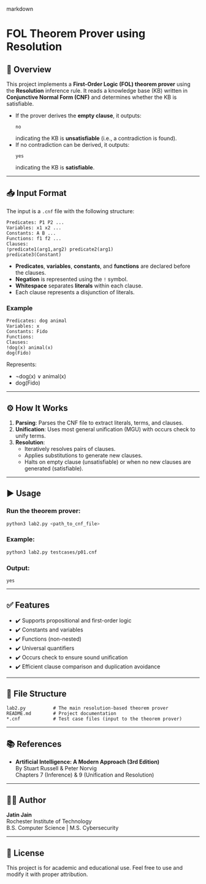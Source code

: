 markdown
# FOL Theorem Prover using Resolution

## 📘 Overview

This project implements a **First-Order Logic (FOL) theorem prover** using the **Resolution** inference rule. It reads a knowledge base (KB) written in **Conjunctive Normal Form (CNF)** and determines whether the KB is satisfiable.

- If the prover derives the **empty clause**, it outputs:
  ```
  no
  ```
  indicating the KB is **unsatisfiable** (i.e., a contradiction is found).
- If no contradiction can be derived, it outputs:
  ```
  yes
  ```
  indicating the KB is **satisfiable**.

---

## 📥 Input Format

The input is a `.cnf` file with the following structure:

```text
Predicates: P1 P2 ...
Variables: x1 x2 ...
Constants: A B ...
Functions: f1 f2 ...
Clauses:
!predicate1(arg1,arg2) predicate2(arg1)
predicate3(Constant)
```

- **Predicates**, **variables**, **constants**, and **functions** are declared before the clauses.
- **Negation** is represented using the `!` symbol.
- **Whitespace** separates **literals** within each clause.
- Each clause represents a disjunction of literals.

### Example
```text
Predicates: dog animal
Variables: x
Constants: Fido
Functions:
Clauses:
!dog(x) animal(x)
dog(Fido)
```

Represents:
- ¬dog(x) ∨ animal(x)
- dog(Fido)

---

## ⚙️ How It Works

1. **Parsing**: Parses the CNF file to extract literals, terms, and clauses.
2. **Unification**: Uses most general unification (MGU) with occurs check to unify terms.
3. **Resolution**:
   - Iteratively resolves pairs of clauses.
   - Applies substitutions to generate new clauses.
   - Halts on empty clause (unsatisfiable) or when no new clauses are generated (satisfiable).

---

## ▶️ Usage

### Run the theorem prover:
```bash
python3 lab2.py <path_to_cnf_file>
```

### Example:
```bash
python3 lab2.py testcases/p01.cnf
```

### Output:
```text
yes
```

---

## ✅ Features

- ✔️ Supports propositional and first-order logic
- ✔️ Constants and variables
- ✔️ Functions (non-nested)
- ✔️ Universal quantifiers
- ✔️ Occurs check to ensure sound unification
- ✔️ Efficient clause comparison and duplication avoidance

---

## 📂 File Structure

```
lab2.py          # The main resolution-based theorem prover
README.md        # Project documentation
*.cnf            # Test case files (input to the theorem prover)
```

---

## 📚 References

- **Artificial Intelligence: A Modern Approach (3rd Edition)**  
  By Stuart Russell & Peter Norvig  
  Chapters 7 (Inference) & 9 (Unification and Resolution)

---

## 👨‍💻 Author

**Jatin Jain**  
Rochester Institute of Technology  
B.S. Computer Science | M.S. Cybersecurity

---

## 🔖 License

This project is for academic and educational use. Feel free to use and modify it with proper attribution.

```

